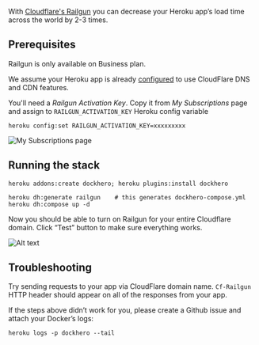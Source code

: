 With [Cloudflare's Railgun](https://www.cloudflare.com/railgun/) you can decrease your Heroku app’s load time across the world by 2-3 times.

Prerequisites
-------------
Railgun is only available on Business plan.

We assume your Heroku app is already
[configured](https://support.cloudflare.com/hc/en-us/articles/205893698-Configure-CloudFlare-and-Heroku-over-HTTPS)
to use CloudFlare DNS and CDN features. 

You'll need a *Railgun Activation Key*. Copy it from *My Subscriptions* page 
and assign to `RAILGUN_ACTIVATION_KEY` Heroku config variable

```
heroku config:set RAILGUN_ACTIVATION_KEY=xxxxxxxxx
```

![My Subscriptions page](https://monosnap.com/file/MqNeUzt8g3Qj7GjrTJFbVmfOWnJ3zp.png)


Running the stack
-----------------

```
heroku addons:create dockhero; heroku plugins:install dockhero

heroku dh:generate railgun    # this generates dockhero-compose.yml
heroku dh:compose up -d
```

Now you should be able to turn on Railgun for your entire Cloudflare domain.
Click “Test” button to make sure everything works.

![Alt text](https://monosnap.com/file/omhbv2iSJK7D7xLmoQEOZRmicZuPDd.png)

Troubleshooting
---------------

Try sending requests to your app via CloudFlare domain name. 
`Cf-Railgun` HTTP header should appear on all of the responses from your app.

If the steps above didn’t work for you, please create a Github issue and attach your Docker’s logs:

```
heroku logs -p dockhero --tail
```

